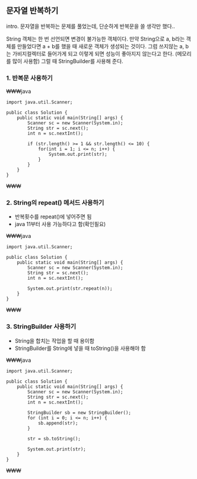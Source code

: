 ## 문자열 반복하기

intro. 문자열을 반복하는 문제를 풀었는데, 단순하게 반복문을 쓸 생각만 했다..

String 객체는 한 번 선언되면 변경이 불가능한 객체이다. 만약 String으로 a, b라는 객체를 만들었다면 a + b를 했을 때 새로운 객체가 생성되는 것이다. 그럼 쓰지않는 a, b는 가비지컬렉터로 들어가게 되고 이렇게 되면 성능이 좋아지지 않는다고 한다. (메모리를 많이 사용함) 그럴 때 StringBuilder를 사용해 준다.


### 1. 반복문 사용하기

₩₩₩java

    import java.util.Scanner;
    
    public class Solution {
        public static void main(String[] args) {
            Scanner sc = new Scanner(System.in);
            String str = sc.next();
            int n = sc.nextInt();
    
            if (str.length() >= 1 && str.length() <= 10) {
                for(int i = 1; i <= n; i++) {
                    System.out.print(str);
                }
            }
        }
    }

₩₩₩

### 2. String의 repeat() 메서드 사용하기
* 반복횟수를 repeat()에 넣어주면 됨
* java 11부터 사용 가능하다고 함(확인필요)

₩₩₩java

    import java.util.Scanner;
    
    public class Solution {
        public static void main(String[] args) {
            Scanner sc = new Scanner(System.in);
            String str = sc.next();
            int n = sc.nextInt();
    
            System.out.print(str.repeat(n));
        }
    }

₩₩₩

### 3. StringBuilder 사용하기
* String을 합치는 작업을 할 때 용이함
* StringBuilder를 String에 넣을 때 toString()을 사용해야 함

₩₩₩java

    import java.util.Scanner;
    
    public class Solution {
        public static void main(String[] args) {
            Scanner sc = new Scanner(System.in);
            String str = sc.next();
            int n = sc.nextInt();

            StringBuilder sb = new StringBuilder();
            for (int i = 0; i <= n; i++) {
                sb.append(str);
            }

            str = sb.toString();
    
            System.out.print(str);
        }
    }

₩₩₩
